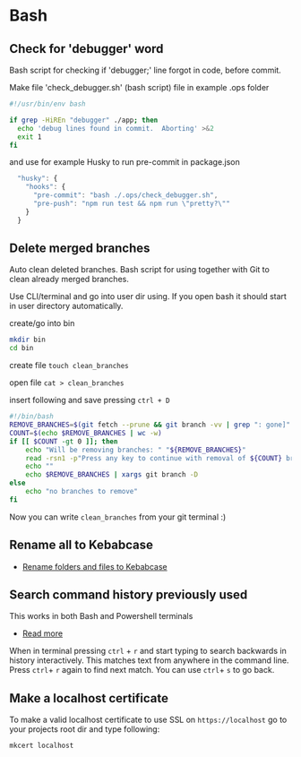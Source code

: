 # Bash

## Check for 'debugger' word

Bash script for checking if 'debugger;' line forgot in code, before commit.

Make file 'check_debugger.sh' (bash script) file in example .ops folder

```bash
#!/usr/bin/env bash

if grep -HiREn "debugger" ./app; then
  echo 'debug lines found in commit.  Aborting' >&2
  exit 1
fi
```

and use for example Husky to run pre-commit in package.json

```javascript
  "husky": {
    "hooks": {
      "pre-commit": "bash ./.ops/check_debugger.sh",
      "pre-push": "npm run test && npm run \"pretty?\""
    }
  }
```

## Delete merged branches

Auto clean deleted branches. Bash script for using together with Git to clean already merged branches.

Use CLI/terminal and go into user dir using. If you open bash it should start in user directory automatically.

create/go into bin

```bash
mkdir bin
cd bin
```

create file
`touch clean_branches`

open file
`cat > clean_branches`

insert following and save pressing `ctrl + D`

```bash
#!/bin/bash
REMOVE_BRANCHES=$(git fetch --prune && git branch -vv | grep ": gone]" | awk '{print $1}')
COUNT=$(echo $REMOVE_BRANCHES | wc -w)
if [[ $COUNT -gt 0 ]]; then
    echo "Will be removing branches: " "${REMOVE_BRANCHES}"
    read -rsn1 -p"Press any key to continue with removal of ${COUNT} branches.";
    echo ""
    echo $REMOVE_BRANCHES | xargs git branch -D
else
    echo "no branches to remove"
fi
```

Now you can write `clean_branches` from your git terminal :)

## Rename all to Kebabcase

- [Rename folders and files to Kebabcase](https://github.com/kcjmowright/rename-2-kebabcase)

## Search command history previously used

This works in both Bash and Powershell terminals

- [Read more](https://serverfault.com/questions/891265/how-to-search-powershell-command-history-from-previous-sessions)

When in terminal pressing `ctrl` + `r` and start typing to search backwards in history interactively. This matches text from anywhere in the command line. Press `ctrl`+ `r` again to find next match. You can use `ctrl`+ `s` to go back.

## Make a localhost certificate

To make a valid localhost certificate to use SSL on `https://localhost` go to your projects root dir and type following:

```bash
mkcert localhost
```
